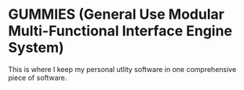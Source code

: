 # GUMMIES (General Use Modular Multi-Functional Interface Engine System)
This is where I keep my personal utlity software in one comprehensive piece of software.
